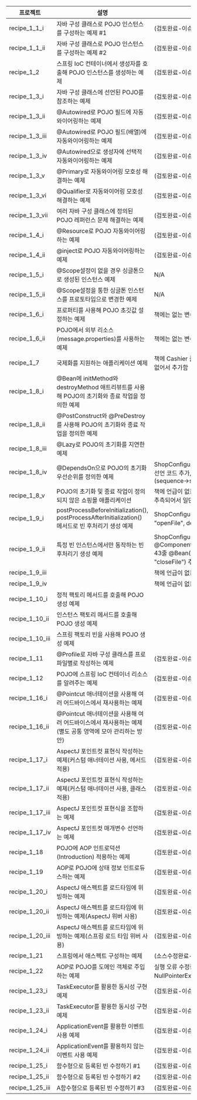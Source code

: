 | 프로젝트        | 설명                                                                                                           | 비고                                                                                                                                                 |
| --------------- | -------------------------------------------------------------------------------------------------------------- |----------------------------------------------------------------------------------------------------------------------------------------------------|
| recipe_1_1_i    | 자바 구성 클래스로 POJO 인스턴스를 구성하는 예제 #1                                                         | (검토완료-이슈없음)                                                                                                                                        |
| recipe_1_1_ii   | 자바 구성 클래스로 POJO 인스턴스를 구성하는 예제 #2                                                         | (검토완료-이슈없음)                                                                                                                                        |
| recipe_1_2      | 스프링 IoC 컨테이너에서 생성자를 호출해 POJO 인스턴스를 생성하는 예제                                                | (검토완료-이슈없음)                                                                                                                                        |
| recipe_1_3_i    | 자바 구성 클래스에 선언된 POJO를 참조하는 예제                                                               | (검토완료-이슈없음)                                                                                                                                        |
| recipe_1_3_ii   | @Autowired로 POJO 필드에 자동와이어링하는 예제                                                                 | (검토완료-이슈없음)                                                                                                                                        |
| recipe_1_3_iii  | @Autowired로 POJO 필드(배열)에 자동와이어링하는 예제                                                           | (검토완료-이슈없음)                                                                                                                                        |
| recipe_1_3_iv   | @Autowired으로 생성자에 선택적 자동와이어링하는 예제                                                           | (검토완료-이슈없음)                                                                                                                                        |
| recipe_1_3_v    | @Primary로 자동와이어링 모호성 해결하는 예제                                                                   | (검토완료-이슈없음)                                                                                                                                        |
| recipe_1_3_vi   | @Qualifier로 자동와이어링 모호성 해결하는 예제                                                                 | (검토완료-이슈없음)                                                                                                                                        |
| recipe_1_3_vii  | 여러 자바 구성 클래스에 정의된 POJO 레퍼런스 문제 해결하는 예제                                                | (검토완료-이슈없음)                                                                                                                                        |
| recipe_1_4_i    | @Resource로 POJO 자동와이어링하는 예제                                                                         | (검토완료-이슈없음)                                                                                                                                        |
| recipe_1_4_ii   | @inject로 POJO 자동와이어링하는 예제                                                                           | (검토완료-이슈없음)                                                                                                                                        |
| recipe_1_5_i    | @Scope설정이 없을 경우 싱글톤으로 생성된 인스턴스 예제                                                         | N/A                                                                                                                                                |
| recipe_1_5_ii   | @Scope설정을 통한 싱글톤 인스턴스를 프로토타입으로 변경한 예제                                                 | N/A                                                                                                                                                |
| recipe_1_6_i    | 프로퍼티를 사용해 POJO 초깃값 설정하는 예제                                                                    | 책에는 없는 변수 제거해 책의 내용과 동일하게 통일함                                                                                                                      |
| recipe_1_6_ii   | POJO에서 외부 리소스(message.properties)를 사용하는 예제                                                       | 책에는 없는 변수 제거해 책의 내용과 동일하게 통일함                                                                                                                      |
| recipe_1_7      | 국제화를 지원하는 애플리케이션 예제                                                                            | 책에 Cashier 클래스 설명이 있는데 동일한 소스가 깃허브에는 없어서 추가함                                                                                                       |
| recipe_1_8_i  | @Bean에 initMethod와 destroyMethod 애트리뷰트를 사용해 POJO의 초기화와 종료 작업을 정의한 예제    |                                                                                                                                                    |
| recipe_1_8_ii     | @PostConstruct와 @PreDestroy를 사용해 POJO의 초기화와 종료 작업을 정의한 예제     |                                                                                                                                                    | 
|   recipe_1_8_iii  |   @Lazy로 POJO의 초기화를 지연한 예제 |                                                                                                                                                    |   
|recipe_1_8_iv|@DependsOn으로 POJO의 초기화 우선순위를 정의한 예제| ShopConfiguration.java 파일에 detePrefixGenerator 빈 선언 코드 추가, Main.java 파일에 getBean의 이름 수정(sequence->sequenceGenerator)                               |
|recipe_1_8_v|POJO의 초기화 및 종료 작업이 정의되지 않은 쇼핑몰 애플리케이션| 책에 언급이 없는 코드인데 1_8_i ~ 1_8_iii 의 연습용으로 있나 추측되어서 일단 빼진 않았습니다.                                                                                       |
|recipe_1_9_i|postProcessBeforeInitialization(), postProcessAfterInitialization() 메서드로 빈 후처리기 생성 예제 | ShopConfiguration.java 파일 31줄 @Bean(initMethod = "openFile", destroyMethod = "closeFile") 내용 추가                                                    |
|recipe_1_9_ii|특정 빈 인스턴스에서만 동작하는 빈 후처리기 생성 예제| ShopConfiguration.java 파일 15줄 @ComponentScan("com.apress.spring6recipes.shop"), 43줄 @Bean(initMethod = "openFile", destroyMethod = "closeFile") 추가 |
|recipe_1_9_iii|| 책에 언급이 없는 코드여서 뺏습니다.                                                                                                                               |
|recipe_1_9_iv|| 책에 언급이 없는 코드여서 뺏습니다.                                                                                                                               |
|recipe_1_10_i|정적 팩토리 메서드를 호출해 POJO 생성 예제|                                                                                                                                                    |
|recipe_1_10_ii|인스턴스 팩토리 메서드를 호출해 POJO 생성 예제|                                                                                                                                                    |
|recipe_1_10_iii|스프링 팩토리 빈을 사용해 POJO 생성 예제|                                                                                                                                                    |
| recipe_1_11    | @Profile로 자바 구성 클래스를 프로파일별로 작성하는 예제                                                          | (검토완료-이슈없음)                                                                                                                                        |
| recipe_1_12    | POJO에 스프링 IoC 컨테이너 리소스를 알려주는 예제                                                          | (검토완료-이슈없음)                                                                                                                                        |
| recipe_1_16_i   | @Pointcut 애너테이션을 사용해 여러 어드바이스에서 재사용하는 예제                                              | (검토완료-이슈없음)                                                                                                                                        |
| recipe_1_16_ii  | @Pointcut 애너테이션을 사용해 여러 어드바이스에서 재사용하는 예제(별도 공통 영역에 모아 관리하는 방안)         | (검토완료-이슈없음)                                                                                                                                        |
| recipe_1_17_i   | AspectJ 포인트컷 표현식 작성하는 예제(커스텀 애너테이션 사용, 메서드 적용)                                                    | (검토완료-이슈없음)                                                                                                                                        |
| recipe_1_17_ii  | AspectJ 포인트컷 표현식 작성하는 예제(커스텀 애너테이션 사용, 클래스 적용)                                                      | (검토완료-이슈없음)                                                                                                                                        |
| recipe_1_17_iii | AspectJ 포인트컷 표현식을 조합하는 예제                                                                        | (검토완료-이슈없음)                                                                                                                                        |
| recipe_1_17_iv  | AspectJ 포인트컷 매개변수 선언하는 예제                                                                            | (검토완료-이슈없음)                                                                                                                                        |
| recipe_1_18     | POJO에 AOP 인트로덕션(Introduction) 적용하는 예제                                                              | (검토완료-이슈없음)                                                                                                                                        |
| recipe_1_19     | AOP로 POJO에 상태 정보 인트로듀스하는 예제                                                                     | (검토완료-이슈없음)                                                                                                                                        |
| recipe_1_20_i   | AspectJ 애스펙트를 로드타임에 위빙하는 예제                                                 | (검토완료-이슈없음)                                                                                                                                        |
| recipe_1_20_ii  | AspectJ 애스펙트를 로드타임에 위빙하는 예제(AspectJ 위버 사용)                                        | (검토완료-이슈없음)                                                                                                                                        |
| recipe_1_20_iii | AspectJ 애스펙트를 로드타임에 위빙하는 예제(스프링 로드 타임 위버 사용)                                        | (검토완료-이슈없음)                                                                                                                                        |
| recipe_1_21     | 스프링에서 애스펙트 구성하는 예제                                                                              | (소스수정완료-이슈없음)                                                                                                                                      |
| recipe_1_22     | AOP로 POJO를 도메인 객체로 주입하는 예제                                                                       | 실행 오류 수정중(LTW로 수행 시 Complex클래스에서 NullPointerException발생                                                                                            |
| recipe_1_23_i   | TaskExecutor를 활용한 동시성 구현 예제                                                                         | (검토완료-이슈없음)                                                                                                                                        |
| recipe_1_23_ii  | TaskExecutor를 활용한 동시성 구현 예제                                                                         | (검토완료-이슈없음)                                                                                                                                                |
| recipe_1_24_i   | ApplicationEvent를 활용한 이벤트 사용 예제                                                                     | (검토완료-이슈없음)                                                                                                                                                |
| recipe_1_24_ii  | ApplicationEvent를 활용하지 않는 이벤트 사용 예제                                                              | (검토완료-이슈없음)                                                                                                                                                |
| recipe_1_25_i   | 함수형으로 등록된 빈 수정하기 #1                                                                               | (검토완료-이슈없음)                                                                                                                                                |
| recipe_1_25_ii  | 함수형으로 등록된 빈 수정하기 #2                                                                               | (검토완료-이슈없음)                                                                                                                                                |
| recipe_1_25_iii | A함수형으로 등록된 빈 수정하기 #3                                                                              | (검토완료-이슈없음)                                                                                                                                                |
